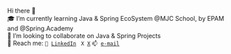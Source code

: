 Hi there 👋 <br>
🎓 I’m currently learning Java & Spring EcoSystem @MJC School, by EPAM and @Spring.Academy<br>
🔭 I’m looking to collaborate on Java & Spring Projects<br>
💬  Reach me:
<code>📯 [LinkedIn](https://www.linkedin.com/in/alexandr-pumnea/)</code>
<code> X [X](@alexandr_pumnea)</code>
<code>📫 [e-mail](mailto:alexandr.pumnea@gmail.com)</code>
